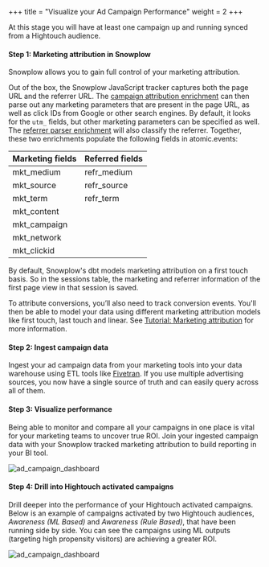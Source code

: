 +++
title = "Visualize your Ad Campaign Performance"
weight = 2
+++

At this stage you will have at least one campaign up and running synced from a Hightouch audience.

#### **Step 1:** Marketing attribution in Snowplow
Snowplow allows you to gain full control of your marketing attribution.

Out of the box, the Snowplow JavaScript tracker captures both the page URL and the referrer URL. The [campaign attribution enrichment](https://docs.snowplow.io/docs/enriching-your-data/available-enrichments/campaign-attribution-enrichment/) can then parse out any marketing parameters that are present in the page URL, as well as click IDs from Google or other search engines. By default, it looks for the `utm_` fields, but other marketing parameters can be specified as well. The [referrer parser enrichment](https://docs.snowplow.io/docs/enriching-your-data/available-enrichments/referrer-parser-enrichment/) will also classify the referrer. Together, these two enrichments populate the following fields in atomic.events:

| Marketing fields | Referred fields |
| ---------------- | --------------- |
| mkt_medium       | refr_medium     |
| mkt_source	   | refr_source     |
| mkt_term	       | refr_term       |
| mkt_content	   |                 | 
| mkt_campaign     |                 | 
| mkt_network	   |                 |
| mkt_clickid	   |                 |

By default, Snowplow's dbt models marketing attribution on a first touch basis. So in the sessions table, the marketing and referrer information of the first page view in that session is saved.

To attribute conversions, you’ll also need to track conversion events. You'll then be able to model your data using different marketing attribution models like first touch, last touch and linear. See [Tutorial: Marketing attribution](https://docs.snowplow.io/docs/try-snowplow/recipes/recipe-marketing-attribution/) for more information.

#### **Step 2:** Ingest campaign data
Ingest your ad campaign data from your marketing tools into your data warehouse using ETL tools like [Fivetran](https://www.fivetran.com/). If you use multiple advertising sources, you now have a single source of truth and can easily query across all of them. 

#### **Step 3:** Visualize performance
Being able to monitor and compare all your campaigns in one place is vital for your marketing teams to uncover true ROI. 
Join your ingested campaign data with your Snowplow tracked marketing attribution to build reporting in your BI tool.

![ad_campaign_dashboard](../images/ad_campaign_dashboard.png?width=100pc)

#### **Step 4:** Drill into Hightouch activated campaigns
Drill deeper into the performance of your Hightouch activated campaigns. 
Below is an example of campaigns activated by two Hightouch audiences, *Awareness (ML Based)* and *Awareness (Rule Based)*, that have been running side by side. You can see the campaigns using ML outputs (targeting high propensity visitors) are achieving a greater ROI. 

![ad_campaign_dashboard](../images/ad_campaign_dashboard_hightouch.png?width=100pc)
